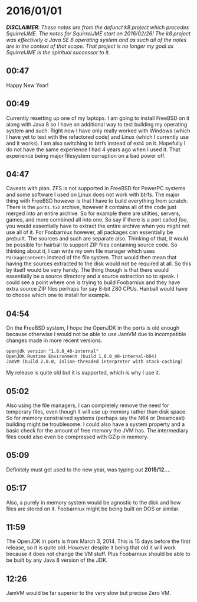 # 2016/01/01

***DISCLAIMER***: _These notes are from the defunct k8 project which_
_precedes SquirrelJME. The notes for SquirrelJME start on 2016/02/26!_
_The k8 project was effectively a Java SE 8 operating system and as such_
_all of the notes are in the context of that scope. That project is no_
_longer my goal as SquirrelJME is the spiritual successor to it._

## 00:47

Happy New Year!

## 00:49

Currently resetting up one of my laptops. I am going to install FreeBSD on it
along with Java 8 so I have an additional way to test building my operating
system and such. Right now I have only really worked with Windows (which I have
yet to test with the refactored code) and Linux (which I currently use and it
works). I am also switching to btrfs instead of ext4 on it. Hopefully I do not
have the same experience I had 4 years ago when I used it. That experience
being major filesystem corruption on a bad power off.

## 04:47

Caveats with plan. ZFS is not supported in FreeBSD for PowerPC systems and
some software I used on Linux does not work with btrfs. The major thing with
FreeBSD however is that I have to build everything from scratch. There is the
`ports.txz` archive, however it contains all of the code just merged into
an entire archive. So for example there are utilties, servers, games, and more
combined all into one. So say if there is a port called _foo_, you would
essentially have to extract the entire archive when you might not use all of
it. For Foobarniux however, all packages can essentially be prebuilt. The
sources and such are separate also. Thinking of that, it would be possible for
hairball to support ZIP files containing source code. So thinking about it, I
can write my own file manager which uses `PackageContents` instead of the file
system. That would then mean that having the sources extracted to the disk
would not be required at all. So this by itself would be very handy. The
thing though is that there would essentially be a source directory and a source
extraction so to speak. I could see a point where one is trying to build
Foobarniux and they have extra source ZIP files perhaps for say 8-bit Z80 CPUs.
Hairball would have to choose which one to install for example.

## 04:54

On the FreeBSD system, I hope the OpenJDK in the ports is old enough because
otherwise I would not be able to use JamVM due to incompatible changes made in
more recent versions.

	openjdk version "1.8.0_40-internal"
	OpenJDK Runtime Environment (build 1.8.0_40-internal-b04)
	JamVM (build 2.0.0, inline-threaded interpreter with stack-caching)

My release is quite old but it is supported, which is why I use it.

## 05:02

Also using the file managers, I can completely remove the need for temporary
files, even though it will use up memory rather than disk space. So for memory
constrained systems (perhaps say the N64 or Dreamcast) building might be
troublesome. I could also have a system property and a basic check for the
amount of free memory the JVM has. The intermediary files could also even be
compressed with GZip in memory.

## 05:09

Definitely must get used to the new year, was typing out **2015/12...**.

## 05:17

Also, a purely in memory system would be agnostic to the disk and how files are
stored on it. Foobarniux might be being built on DOS or similar.

## 11:59

The OpenJDK in ports is from March 3, 2014. This is 15 days before the first
release, so it is quite old. However despite it being that old it will work
because it does not change the VM stuff. Plus Foobarniux should be able to be
built by any Java 8 version of the JDK.

## 12:26

JamVM would be far superior to the very slow but precise Zero VM.

